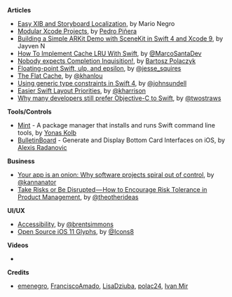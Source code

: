 **Articles**

* [Easy XIB and Storyboard Localization](https://medium.com/@mario.negro.martin/easy-xib-and-storyboard-localization-b2794c69c9db), by Mario Negro
* [Modular Xcode Projects](http://ppinera.es/2017/09/29/modular-xcode-projects.html), by [Pedro Piñera](http://twitter.com/pepibumur)
* [Building a Simple ARKit Demo with SceneKit in Swift 4 and Xcode 9](https://www.appcoda.com/arkit-introduction-scenekit/), by Jayven N
* [How To Implement Cache LRU With Swift](https://marcosantadev.com/implement-cache-lru-swift/), by [@MarcoSantaDev](https://twitter.com/MarcoSantaDev)
* [Nobody expects Completion Inquisition!](https://medium.com/@londeix/nobody-expects-completion-inquisition-170fd08f8783), by [Bartosz Polaczyk](https://twitter.com/norapsi)
* [Floating-point Swift, ulp, and epsilon](https://www.jessesquires.com/blog/floating-point-swift-ulp-and-epsilon/), by [@jesse_squires](https://twitter.com/jesse_squires)
* [The Flat Cache](http://khanlou.com/2017/10/the-flat-cache/), by [@khanlou](http://www.twitter.com/khanlou)
* [Using generic type constraints in Swift 4](https://www.swiftbysundell.com/posts/using-generic-type-constraints-in-swift-4), by [@johnsundell](https://twitter.com/johnsundell)
* [Easier Swift Layout Priorities](https://useyourloaf.com/blog/easier-swift-layout-priorities/), by [@kharrison](https://twitter.com/kharrison)
* [Why many developers still prefer Objective-C to Swift](https://www.hackingwithswift.com/articles/27/why-many-developers-still-prefer-objective-c-to-swift), by [@twostraws](https://twitter.com/twostraws)

**Tools/Controls**

* [Mint](https://github.com/yonaskolb/Mint) - A package manager that installs and runs Swift command line tools, by [Yonas Kolb](https://twitter.com/yonaskolb)
* [BulletinBoard](https://github.com/alexaubry/BulletinBoard) - Generate and Display Bottom Card Interfaces on iOS, by [Alexis Radanovic](https://github.com/alexaubry)
 
**Business**

* [Your app is an onion: Why software projects spiral out of control](https://medium.com/swlh/your-app-is-an-onion-why-software-projects-spiral-out-of-control-bb9247d9bdbd), by [@kannanator](https://twitter.com/kannanator)
* [Take Risks or Be Disrupted — How to Encourage Risk Tolerance in Product Management](https://medium.com/swlh/take-risks-or-be-disrupted-how-to-encourage-risk-tolerance-in-product-management-a80469a0c684), by [@theotherideas](https://twitter.com/theotherideas)

**UI/UX**

* [Accessibility](http://inessential.com/2017/10/03/accessibility), by [@brentsimmons](https://twitter.com/brentsimmons)
* [Open Source iOS 11 Glyphs](https://icons8.com/ios), by [@Icons8](https://twitter.com/Icons_8)

**Videos**

* 

**Credits**

* [emenegro](https://github.com/emenegro), [FranciscoAmado](http://github.com/FranciscoAmado), [LisaDziuba](http://github.com/lisadziuba), [polac24](https://github.com/polac24), [Ivan Mir](https://github.com/ivmirx)
